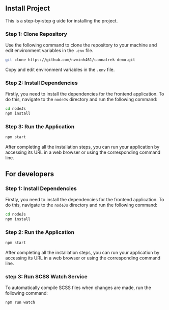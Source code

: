 
## Install Project

This is a step-by-step g uide for installing the project.

### Step 1: Clone Repository

Use the following command to clone the repository to your machine and edit environment variables in the `.env` file.

```bash
git clone https://github.com/nvminh461/cannatrek-demo.git
```

Copy and edit environment variables in the `.env` file.

### Step 2: Install Dependencies

Firstly, you need to install the dependencies for the frontend application. To do this, navigate to the `nodeJs` directory and run the following command:

```bash
cd nodeJs
npm install
```
### Step 3: Run the Application

```bash
npm start
```

After completing all the installation steps, you can run your application by accessing its URL in a web browser or using the corresponding command line.


## For developers

### Step 1: Install Dependencies

Firstly, you need to install the dependencies for the frontend application. To do this, navigate to the `nodeJs` directory and run the following command:

```bash
cd nodeJs
npm install
```

### Step 2: Run the Application

```bash
npm start
```

After completing all the installation steps, you can run your application by accessing its URL in a web browser or using the corresponding command line.

### step 3: Run SCSS Watch Service

To automatically compile SCSS files when changes are made, run the following command:
```bash
npm run watch
```
